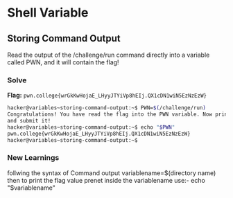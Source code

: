# Shell Variable

## Storing Command Output
 Read the output of the /challenge/run command directly into a variable called PWN, and it will contain the flag!

### Solve
**Flag:** `pwn.college{wrGkKwHojaE_LHyyJTYiVp8hEIj.QX1cDN1wiN5EzNzEzW}`

```bash
hacker@variables~storing-command-output:~$ PWN=$(/challenge/run)
Congratulations! You have read the flag into the PWN variable. Now print it out 
and submit it!
hacker@variables~storing-command-output:~$ echo "$PWN"
pwn.college{wrGkKwHojaE_LHyyJTYiVp8hEIj.QX1cDN1wiN5EzNzEzW}
hacker@variables~storing-command-output:~$ 
```

### New Learnings
follwing the syntax of Command output
variablename=$(directory name)
then to print the flag value prenet inside the variablename use:-
echo "$variablename"

